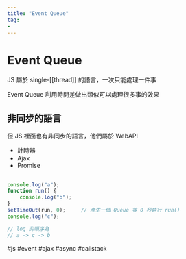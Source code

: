 ```yaml
---
title: "Event Queue"
tag: 
- 
---
```

# Event Queue
JS 屬於 single-[[thread]]	的語言，一次只能處理一件事

Event Queue 利用時間差做出類似可以處理很多事的效果

## 非同步的語言
但 JS 裡面也有非同步的語言，他們屬於 WebAPI
- 計時器
- Ajax
- Promise

## 
```js
console.log("a");
function run() {
	console.log("b");
}
setTimeOut(run, 0);		// 產生一個 Queue 等 0 秒執行 run()
console.log("c");

// log 的順序為
// a -> c -> b
```

#js #event #ajax #async #callstack